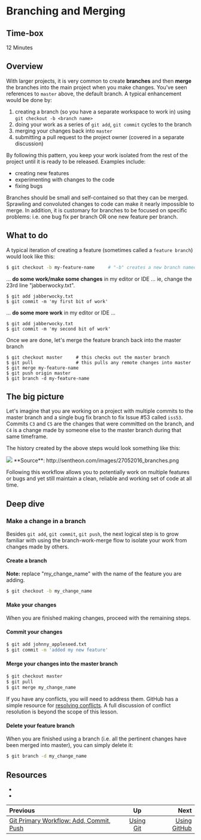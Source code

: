 # Branching and Merging

## Time-box

12 Minutes

## Overview

With larger projects, it is very common to create **branches** and then **merge** the branches into the main project when you make changes. You've seen references to `master` above, the default branch. A typical enhancement would be done by:

1. creating a branch (so you have a separate workspace to work in) using `git checkout -b <branch name>`
1. doing your work as a series of `git add`, `git commit` cycles to the branch
1. merging your changes back into `master`
1. submitting a pull request to the project owner (covered in a separate discussion)

By following this pattern, you keep your work isolated from the rest of the project until it is ready to be released. Examples include:

* creating new features
* experimenting with changes to the code
* fixing bugs

Branches should be small and self-contained so that they can be merged. Sprawling and convoluted changes to code can make it nearly impossible to merge. In addition, it is customary for branches to be focused on specific problems: i.e. one bug fix per branch OR one new feature per branch.

## What to do

A typical iteration of creating a feature (sometimes called a `feature branch`) would look like this:

```bash
$ git checkout -b my-feature-name     # "-b" creates a new branch named "my-feature-branch"
```

... **do some work/make some changes** in my editor or IDE ... ie, change the 23rd line "jabberwocky.txt".

```
$ git add jabberwocky.txt
$ git commit -m 'my first bit of work'
```

... **do some more work** in my editor or IDE ...

```
$ git add jabberwocky.txt
$ git commit -m 'my second bit of work'
```

Once we are done, let's merge the feature branch back into the master branch

```
$ git checkout master     # this checks out the master branch   
$ git pull                # this pulls any remote changes into master           
$ git merge my-feature-name
$ git push origin master
$ git branch -d my-feature-name
```

## The big picture

Let's imagine that you are working on a project with multiple commits to the master branch and a single bug fix branch to fix Issue #53 called `iss53`. Commits `C3` and `C5` are the changes that were committed on the branch, and `C4` is a change made by someone else to the master branch during that same timeframe.

The history created by the above steps would look something like this:

<img src="http://sentheon.com/images/27052016_branches.png">
**Source**: http://sentheon.com/images/27052016_branches.png

Following this workflow allows you to potentially work on multiple features or bugs and yet still maintain a clean, reliable and working set of code at all time.

## Deep dive

### Make a change in a branch

Besides `git add`, `git commit`, `git push`, the next logical step is to grow familiar with using the branch-work-merge flow to isolate your work from changes made by others.

#### Create a branch

**Note:** replace "my\_change\_name" with the name of the feature you are adding.

```bash
$ git checkout -b my_change_name
```

#### Make your changes

When you are finished making changes, proceed with the remaining steps.

#### Commit your changes

```bash
$ git add johnny_appleseed.txt
$ git commit -m 'added my new feature'
```


#### Merge your changes into the master branch

```bash
$ git checkout master
$ git pull
$ git merge my_change_name
```

If you have any conflicts, you will need to address them. GitHub has a simple resource for [resolving conflicts](https://help.github.com/articles/resolving-a-merge-conflict-using-the-command-line/). A full discussion of conflict resolution is beyond the scope of this lesson.

#### Delete your feature branch

When you are finished using a branch (i.e. all the pertinent changes have been merged into master), you can simply delete it:

```bash
$ git branch -d my_change_name
```


## Resources

* [<resource name>](<resource url>)
* [<resource name>](<resource url>)

| Previous | Up | Next |
|:---------|:---:|-----:|
| [Git Primary Workflow: Add, Commit, Push](./git_main_lifecycle.md) | [Using Git](./git_overview.md) | [Using GitHub](./github_overview.md) |



